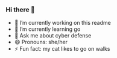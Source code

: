 ### Hi there 👋

<!--
**lindsey-w/lindsey-w** is a ✨ _special_ ✨ repository because its `README.md` (this file) appears on your GitHub profile.
-->

- 🔭 I’m currently working on this readme
- 🌱 I’m currently learning go
- 💬 Ask me about cyber defense 
- 😄 Pronouns: she/her
- ⚡ Fun fact: my cat likes to go on walks
